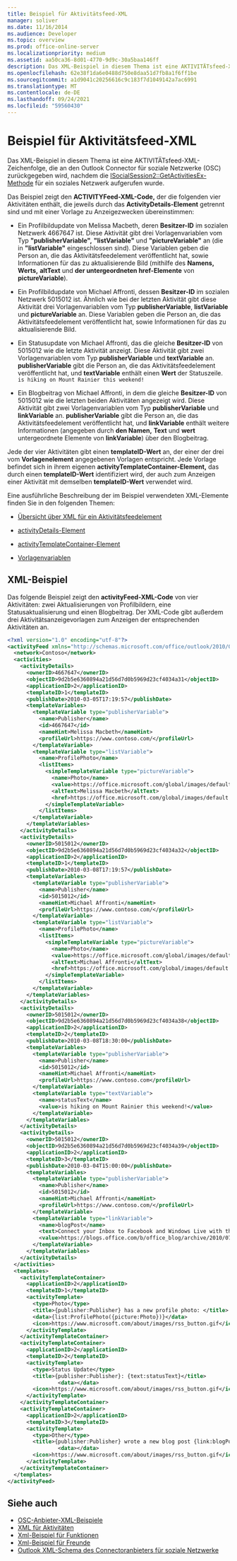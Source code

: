 ```yaml
---
title: Beispiel für Aktivitätsfeed-XML
manager: soliver
ms.date: 11/16/2014
ms.audience: Developer
ms.topic: overview
ms.prod: office-online-server
ms.localizationpriority: medium
ms.assetid: aa50ca36-8d01-4770-9d9c-30a5baa146ff
description: Das XML-Beispiel in diesem Thema ist eine AKTIVITÄTsfeed-XML-Zeichenfolge, die an den Outlook Connector für soziale Netzwerke (OSC) zurückgegeben wird, nachdem die ISocialSession2::GetActivitiesEx-Methode für ein soziales Netzwerk aufgerufen wurde.
ms.openlocfilehash: 62e38f1da6e0488d750e8daa51d7fb8a1f6ff1be
ms.sourcegitcommit: a1d9041c20256616c9c183f7d1049142a7ac6991
ms.translationtype: MT
ms.contentlocale: de-DE
ms.lasthandoff: 09/24/2021
ms.locfileid: "59560430"
---
```

# <a name="activity-feed-xml-example"></a>Beispiel für Aktivitätsfeed-XML

Das XML-Beispiel in diesem Thema ist eine AKTIVITÄTsfeed-XML-Zeichenfolge, die an den Outlook Connector für soziale Netzwerke (OSC) zurückgegeben wird, nachdem die [ISocialSession2::GetActivitiesEx-Methode](isocialsession2-getactivitiesex.md) für ein soziales Netzwerk aufgerufen wurde. 
  
Das Beispiel zeigt den **ACTIVITYFeed-XML-Code,** der die folgenden vier Aktivitäten enthält, die jeweils durch das **ActivityDetails-Element** getrennt sind und mit einer Vorlage zu Anzeigezwecken übereinstimmen: 
  
- Ein Profilbildupdate von Melissa Macbeth, deren **Besitzer-ID** im sozialen Netzwerk 4667647 ist. Diese Aktivität gibt drei Vorlagenvariablen vom Typ **"publisherVariable",** **"listVariable"** und **"pictureVariable"** an (die in **"listVariable"** eingeschlossen sind). Diese Variablen geben die Person an, die das Aktivitätsfeedelement veröffentlicht hat, sowie Informationen für das zu aktualisierende Bild (mithilfe des **Namens,** **Werts,** **altText** und **der untergeordneten href-Elemente** von **pictureVariable**).
    
- Ein Profilbildupdate von Michael Affronti, dessen **Besitzer-ID** im sozialen Netzwerk 5015012 ist. Ähnlich wie bei der letzten Aktivität gibt diese Aktivität drei Vorlagenvariablen vom Typ **publisherVariable**, **listVariable** und **pictureVariable** an. Diese Variablen geben die Person an, die das Aktivitätsfeedelement veröffentlicht hat, sowie Informationen für das zu aktualisierende Bild.
    
- Ein Statusupdate von Michael Affronti, das die gleiche **Besitzer-ID** von 5015012 wie die letzte Aktivität anzeigt. Diese Aktivität gibt zwei Vorlagenvariablen vom Typ **publisherVariable** und **textVariable** an. **publisherVariable** gibt die Person an, die das Aktivitätsfeedelement veröffentlicht hat, und **textVariable** enthält einen **Wert** der Statuszeile.  `is hiking on Mount Rainier this weekend!`
    
- Ein Blogbeitrag von Michael Affronti, in dem die gleiche **Besitzer-ID** von 5015012 wie die letzten beiden Aktivitäten angezeigt wird. Diese Aktivität gibt zwei Vorlagenvariablen vom Typ **publisherVariable** und **linkVariable** an. **publisherVariable** gibt die Person an, die das Aktivitätsfeedelement veröffentlicht hat, und **linkVariable** enthält weitere Informationen (angegeben durch **den Namen,** **Text** und **wert** untergeordnete Elemente von **linkVariable**) über den Blogbeitrag.
    
Jede der vier Aktivitäten gibt einen **templateID-Wert** an, der einer der drei vom **Vorlagenelement** angegebenen Vorlagen entspricht. Jede Vorlage befindet sich in ihrem eigenen **activityTemplateContainer-Element,** das durch einen **templateID-Wert** identifiziert wird, der auch zum Anzeigen einer Aktivität mit demselben **templateID-Wert** verwendet wird. 
  
Eine ausführliche Beschreibung der im Beispiel verwendeten XML-Elemente finden Sie in den folgenden Themen: 
  
- [Übersicht über XML für ein Aktivitätsfeedelement](overview-of-xml-for-an-activity-feed-item.md)
    
- [activityDetails-Element](activitydetails-element.md)
    
- [activityTemplateContainer-Element](activitytemplatecontainer-element.md)
    
- [Vorlagenvariablen](template-variables.md)
    
## <a name="xml-example"></a>XML-Beispiel

Das folgende Beispiel zeigt den **activityFeed-XML-Code** von vier Aktivitäten: zwei Aktualisierungen von Profilbildern, eine Statusaktualisierung und einen Blogbeitrag. Der XML-Code gibt außerdem drei Aktivitätsanzeigevorlagen zum Anzeigen der entsprechenden Aktivitäten an. 
  
```XML
<?xml version="1.0" encoding="utf-8"?>
<activityFeed xmlns="http://schemas.microsoft.com/office/outlook/2010/06/socialprovider.xsd">
  <network>Contoso</network>
  <activities>
    <activityDetails>
      <ownerID>4667647</ownerID>
      <objectID>9d2b5e6360894a21d56d7d0b5969d23cf4034a31</objectID>
      <applicationID>2</applicationID>
      <templateID>1</templateID>
      <publishDate>2010-03-05T17:19:57</publishDate>
      <templateVariables>
        <templateVariable type="publisherVariable">
          <name>Publisher</name>
          <id>4667647</id>
          <nameHint>Melissa Macbeth</nameHint>
          <profileUrl>https://www.contoso.com/</profileUrl>
        </templateVariable>
        <templateVariable type="listVariable">
          <name>ProfilePhoto</name>
          <listItems>
            <simpleTemplateVariable type="pictureVariable">
              <name>Photo</name>
              <value>https://office.microsoft.com/global/images/default.aspx?assetid=ZA103873861033</value>
              <altText>Melissa Macbeth</altText>
              <href>https://office.microsoft.com/global/images/default.aspx?assetid=ZA103873861033</href>
            </simpleTemplateVariable>
          </listItems>
        </templateVariable>
      </templateVariables>
    </activityDetails>
    <activityDetails>
      <ownerID>5015012</ownerID>
      <objectID>9d2b5e6360894a21d56d7d0b5969d23cf4034a32</objectID>
      <applicationID>2</applicationID>
      <templateID>1</templateID>
      <publishDate>2010-03-08T17:19:57</publishDate>
      <templateVariables>
        <templateVariable type="publisherVariable">
          <name>Publisher</name>
          <id>5015012</id>
          <nameHint>Michael Affronti</nameHint>
          <profileUrl>https://www.contoso.com/</profileUrl>
        </templateVariable>
        <templateVariable type="listVariable">
          <name>ProfilePhoto</name>
          <listItems>
            <simpleTemplateVariable type="pictureVariable">
              <name>Photo</name>
              <value>https://office.microsoft.com/global/images/default.aspx?assetid=ZA103895491033</value>
              <altText>Michael Affronti</altText>
              <href>https://office.microsoft.com/global/images/default.aspx?assetid=ZA103895491033</href>
            </simpleTemplateVariable>
          </listItems>
        </templateVariable>
      </templateVariables>
    </activityDetails>
    <activityDetails>
      <ownerID>5015012</ownerID>
      <objectID>9d2b5e6360894a21d56d7d0b5969d23cf4034a38</objectID>
      <applicationID>2</applicationID>
      <templateID>2</templateID>
      <publishDate>2010-03-08T18:30:00</publishDate>
      <templateVariables>
        <templateVariable type="publisherVariable">
          <name>Publisher</name>
          <id>5015012</id>
          <nameHint>Michael Affronti</nameHint>
          <profileUrl>https://www.contoso.com</profileUrl>
        </templateVariable>
        <templateVariable type="textVariable">
          <name>statusText</name>
          <value>is hiking on Mount Rainier this weekend!</value>
        </templateVariable>
      </templateVariables>
    </activityDetails>
    <activityDetails>
      <ownerID>5015012</ownerID>
      <objectID>9d2b5e6360894a21d56d7d0b5969d23cf4034a39</objectID>
      <applicationID>2</applicationID>
      <templateID>3</templateID>
      <publishDate>2010-03-04T15:00:00</publishDate>
      <templateVariables>
        <templateVariable type="publisherVariable">
          <name>Publisher</name>
          <id>5015012</id>
          <nameHint>Michael Affronti</nameHint>
          <profileUrl>https://www.contoso.com/</profileUrl>
        </templateVariable>
        <templateVariable type="linkVariable">
          <name>blogPost</name>
          <text>Connect your Inbox to Facebook and Windows Live with the Outlook Social Connector</text>
          <value>https://blogs.office.com/b/office_blog/archive/2010/07/13/connect-to-facebook-and-windows-live-with-the-outlook-social-connector.aspx</value>
        </templateVariable>
      </templateVariables>
    </activityDetails>
  </activities>
  <templates>
    <activityTemplateContainer>
      <applicationID>2</applicationID>
      <templateID>1</templateID>
      <activityTemplate>
        <type>Photo</type>
        <title>{publisher:Publisher} has a new profile photo: </title>
        <data>{list:ProfilePhoto({picture:Photo})}</data>
        <icon>https://www.microsoft.com/about/images/rss_button.gif</icon>
      </activityTemplate>
    </activityTemplateContainer>
    <activityTemplateContainer>
      <applicationID>2</applicationID>
      <templateID>2</templateID>
      <activityTemplate>
        <type>Status Update</type>
        <title>{publisher:Publisher}: {text:statusText}</title>
                <data></data>
        <icon>https://www.microsoft.com/about/images/rss_button.gif</icon>
      </activityTemplate>
    </activityTemplateContainer>
    <activityTemplateContainer>
      <applicationID>2</applicationID>
      <templateID>3</templateID>
      <activityTemplate>
        <type>Other</type>
        <title>{publisher:Publisher} wrote a new blog post {link:blogPost}</title>
                <data></data>
        <icon>https://www.microsoft.com/about/images/rss_button.gif</icon>
      </activityTemplate>
    </activityTemplateContainer>
  </templates>
</activityFeed>

```

## <a name="see-also"></a>Siehe auch

- [OSC-Anbieter-XML-Beispiele](osc-provider-xml-examples.md)  
- [XML für Aktivitäten](xml-for-activities.md) 
- [Xml-Beispiel für Funktionen](capabilities-xml-example.md)  
- [Xml-Beispiel für Freunde](friends-xml-example.md)
- [Outlook XML-Schema des Connectoranbieters für soziale Netzwerke](outlook-social-connector-provider-xml-schema.md)

